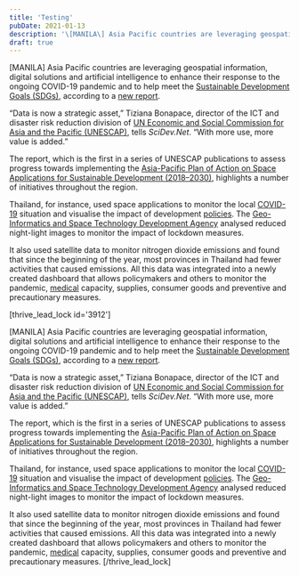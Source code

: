 ```yaml
---
title: 'Testing'
pubDate: 2021-01-13
description: '\[MANILA\] Asia Pacific countries are leveraging geospatial information, digital solutions and artificial intelligence to enhance their response to the ong.'
draft: true
---
```


\[MANILA\] Asia Pacific countries are leveraging geospatial information, digital solutions and artificial intelligence to enhance their response to the ongoing COVID-19 pandemic and to help meet the [Sustainable Development Goals (SDGs)](https://www.scidev.net/global/governance/sdgs/), according to a [new report](https://www.unescap.org/sites/default/files/publications/Geospatial%20Practices%20for%20Sustainable%20Development%20in%20Asia%20and%20the%20Pacific%202020_A%20Compendium.pdf).

“Data is now a strategic asset,” Tiziana Bonapace, director of the ICT and disaster risk reduction division of [UN Economic and Social Commission for Asia and the Pacific (UNESCAP)](https://www.unescap.org/), tells *SciDev.Net*. “With more use, more value is added.”

The report, which is the first in a series of UNESCAP publications to assess progress towards implementing the [Asia-Pacific Plan of Action on Space Applications for Sustainable Development (2018–2030)](https://www.unescap.org/resources/asia-pacific-plan-action-space-applications-sustainable-development-2018-2030), highlights a number of initiatives throughout the region.

Thailand, for instance, used space applications to monitor the local [COVID-19](https://www.scidev.net/global/health/coronavirus/) situation and visualise the impact of development [policies](https://www.scidev.net/global/governance/policy/). The [Geo-Informatics and Space Technology Development Agency](https://www.gistda.or.th/main/en) analysed reduced night-light images to monitor the impact of lockdown measures.

It also used satellite data to monitor nitrogen dioxide emissions and found that since the beginning of the year, most provinces in Thailand had fewer activities that caused emissions. All this data was integrated into a newly created dashboard that allows policymakers and others to monitor the pandemic, [medical](https://www.scidev.net/global/health/medicine/) capacity, supplies, consumer goods and preventive and precautionary measures.

\[thrive_lead_lock id='3912'\]

\[MANILA\] Asia Pacific countries are leveraging geospatial information, digital solutions and artificial intelligence to enhance their response to the ongoing COVID-19 pandemic and to help meet the [Sustainable Development Goals (SDGs)](https://www.scidev.net/global/governance/sdgs/), according to a [new report](https://www.unescap.org/sites/default/files/publications/Geospatial%20Practices%20for%20Sustainable%20Development%20in%20Asia%20and%20the%20Pacific%202020_A%20Compendium.pdf).

“Data is now a strategic asset,” Tiziana Bonapace, director of the ICT and disaster risk reduction division of [UN Economic and Social Commission for Asia and the Pacific (UNESCAP)](https://www.unescap.org/), tells *SciDev.Net*. “With more use, more value is added.”

The report, which is the first in a series of UNESCAP publications to assess progress towards implementing the [Asia-Pacific Plan of Action on Space Applications for Sustainable Development (2018–2030)](https://www.unescap.org/resources/asia-pacific-plan-action-space-applications-sustainable-development-2018-2030), highlights a number of initiatives throughout the region.

Thailand, for instance, used space applications to monitor the local [COVID-19](https://www.scidev.net/global/health/coronavirus/) situation and visualise the impact of development [policies](https://www.scidev.net/global/governance/policy/). The [Geo-Informatics and Space Technology Development Agency](https://www.gistda.or.th/main/en) analysed reduced night-light images to monitor the impact of lockdown measures.

It also used satellite data to monitor nitrogen dioxide emissions and found that since the beginning of the year, most provinces in Thailand had fewer activities that caused emissions. All this data was integrated into a newly created dashboard that allows policymakers and others to monitor the pandemic, [medical](https://www.scidev.net/global/health/medicine/) capacity, supplies, consumer goods and preventive and precautionary measures. \[/thrive_lead_lock\]
